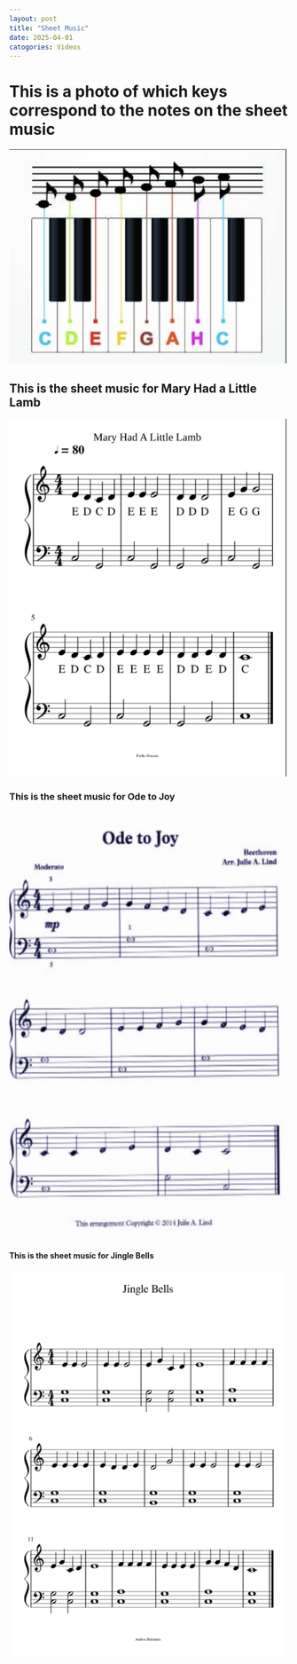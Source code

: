 ```yaml
---
layout: post
title: "Sheet Music"
date: 2025-04-01
catogories: Videos
---
```


<h1>This is a photo of which keys correspond to the notes on the sheet music</h1>
<div>
<img src="/assets/videos/Piano.keys.jpg.png" alt="Piano Image" width="500" height="auto">
</div>
<h2>This is the sheet music for Mary Had a Little Lamb</h2>
<div>
<img src="/assets/videos/Mary.Had.a.Little.Lamb.jpg.png" alt="Piano Image" width="500" height="auto">
</div>
<h3>This is the sheet music for Ode to Joy</h3>
<div>
<img src="/assets/videos/Ode.to.Joy.jpg.png" alt="Piano Image" width="500" height="auto">
</div>
<h4>This is the sheet music for Jingle Bells</h4>
<div>
<img src="/assets/videos/Jingle.Bells.jpg.png" alt="Piano Image" width="500" height="auto">
</div>
